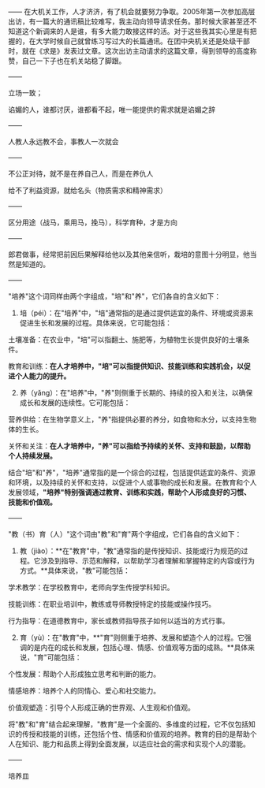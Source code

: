 ——
在大机关工作，人才济济，有了机会就要努力争取。2005年第一次参加高层出访，有一篇大的通讯稿比较难写，我主动向领导请求任务。那时候大家甚至还不知道这个新调来的人是谁，有多大能力敢接这样的活。对于这些我其实心里是有把握的，在大学时候自己就曾练习写过大的长篇通讯。在团中央机关还是处级干部时，就在《求是》发表过文章。这次出访主动请求的这篇文章，得到领导的高度称赞，自己一下子也在机关站稳了脚跟。

——

立场一致；

谄媚的人，谁都讨厌，谁都看不起，唯一能提供的需求就是谄媚之辞

——

人教人永远教不会，事教人一次就会

——

不公正对待，就不是在养自己人，而是在养仇人

给不了利益资源，就给名头（物质需求和精神需求）

——

区分用途（战马，乘用马，挽马），科学育种，才是方向

——

郎君做事，经常把前因后果解释给他以及其他亲信听，栽培的意图十分明显，他当然是知道的。

——

"培养"这个词同样由两个字组成，"培"和"养"，它们各自的含义如下：

1. 培（péi）：在"培养"中，"培"通常指的是通过提供适宜的条件、环境或资源来促进生长和发展的过程。具体来说，它可能包括：

土壤准备：在农业中，"培"可以指翻土、施肥等，为植物生长提供良好的土壤条件。

教育和训练：**在人才培养中，"培"可以指提供知识、技能训练和实践机会，以促进个人能力的提升。**

2. 养（yǎng）：在"培养"中，"养"则侧重于长期的、持续的投入和关注，以确保成长和发展的连续性。它可能包括：

营养供给：在生物学意义上，"养"指提供必要的养分，如食物和水分，以支持生物体的生长。

关怀和关注：**在人才培养中，"养"可以指给予持续的关怀、支持和鼓励，以帮助个人持续发展。**

结合"培"和"养"，"培养"通常指的是一个综合的过程，包括提供适宜的条件、资源和环境，以及持续的关怀和支持，以促进个人或事物的成长和发展。在教育和个人发展领域，**"培养"特别强调通过教育、训练和实践，帮助个人形成良好的习惯、技能和价值观。**

——

"教（书）育（人）"这个词由"教"和"育"两个字组成，它们各自的含义如下：

1. 教（jiào）：**在"教育"中，"教"通常指的是传授知识、技能或行为规范的过程。它涉及到指导、示范和解释，以帮助学习者理解和掌握特定的内容或行为方式。**具体来说，"教"可能包括：

学术教学：在学校教育中，老师向学生传授学科知识。

技能训练：在职业培训中，教练或导师教授特定的技能或操作技巧。

行为指导：在道德教育中，家长或教师指导孩子如何以适当的方式行事。

2. 育（yù）：在"教育"中，**"育"则侧重于培养、发展和塑造个人的过程。它强调的是内在的成长和发展，包括心理、情感、价值观等方面的成熟。**具体来说，"育"可能包括：

个性发展：帮助个人形成独立思考和判断的能力。

情感培养：培养个人的同情心、爱心和社交能力。

价值观塑造：引导个人形成正确的世界观、人生观和价值观。

将"教"和"育"结合起来理解，"教育"是一个全面的、多维度的过程，它不仅包括知识的传授和技能的训练，还包括个性、情感和价值观的培养。教育的目的是帮助个人在知识、能力和品质上得到全面发展，以适应社会的需求和实现个人的潜能。

——

培养皿

